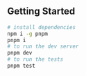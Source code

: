 ## Getting Started

```bash
# install dependencies
npm i -g pnpm
pnpm i
# to run the dev server
pnpm dev
# to run the tests
pnpm test
```
